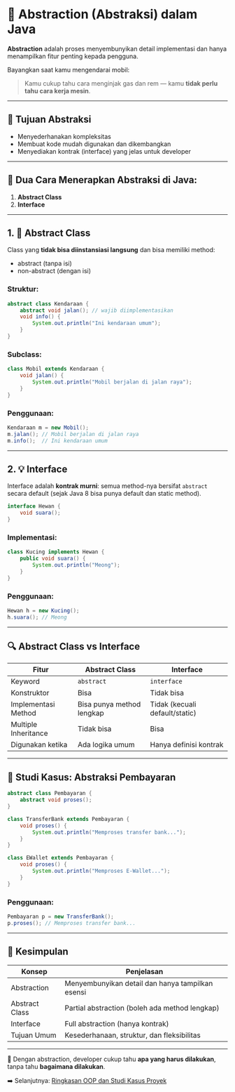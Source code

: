 # 🧼 Abstraction (Abstraksi) dalam Java

**Abstraction** adalah proses menyembunyikan detail implementasi dan hanya menampilkan fitur penting kepada pengguna.

Bayangkan saat kamu mengendarai mobil:
> Kamu cukup tahu cara menginjak gas dan rem — kamu **tidak perlu tahu cara kerja mesin**.

---

## 🧠 Tujuan Abstraksi

- Menyederhanakan kompleksitas
- Membuat kode mudah digunakan dan dikembangkan
- Menyediakan kontrak (interface) yang jelas untuk developer

---

## 👑 Dua Cara Menerapkan Abstraksi di Java:

1. **Abstract Class**
2. **Interface**

---

## 1. 🧱 Abstract Class

Class yang **tidak bisa diinstansiasi langsung** dan bisa memiliki method:
- abstract (tanpa isi)
- non-abstract (dengan isi)

### Struktur:
```java
abstract class Kendaraan {
    abstract void jalan(); // wajib diimplementasikan
    void info() {
        System.out.println("Ini kendaraan umum");
    }
}
````

### Subclass:

```java
class Mobil extends Kendaraan {
    void jalan() {
        System.out.println("Mobil berjalan di jalan raya");
    }
}
```

### Penggunaan:

```java
Kendaraan m = new Mobil();
m.jalan(); // Mobil berjalan di jalan raya
m.info();  // Ini kendaraan umum
```

---

## 2. 💡 Interface

Interface adalah **kontrak murni**: semua method-nya bersifat `abstract` secara default (sejak Java 8 bisa punya default dan static method).

```java
interface Hewan {
    void suara();
}
```

### Implementasi:

```java
class Kucing implements Hewan {
    public void suara() {
        System.out.println("Meong");
    }
}
```

### Penggunaan:

```java
Hewan h = new Kucing();
h.suara(); // Meong
```

---

## 🔍 Abstract Class vs Interface

| Fitur                | Abstract Class            | Interface                      |
| -------------------- | ------------------------- | ------------------------------ |
| Keyword              | `abstract`                | `interface`                    |
| Konstruktor          | Bisa                      | Tidak bisa                     |
| Implementasi Method  | Bisa punya method lengkap | Tidak (kecuali default/static) |
| Multiple Inheritance | Tidak bisa                | Bisa                           |
| Digunakan ketika     | Ada logika umum           | Hanya definisi kontrak         |

---

## 🧪 Studi Kasus: Abstraksi Pembayaran

```java
abstract class Pembayaran {
    abstract void proses();
}

class TransferBank extends Pembayaran {
    void proses() {
        System.out.println("Memproses transfer bank...");
    }
}

class EWallet extends Pembayaran {
    void proses() {
        System.out.println("Memproses E-Wallet...");
    }
}
```

### Penggunaan:

```java
Pembayaran p = new TransferBank();
p.proses(); // Memproses transfer bank...
```

---

## 📌 Kesimpulan

| Konsep         | Penjelasan                                       |
| -------------- | ------------------------------------------------ |
| Abstraction    | Menyembunyikan detail dan hanya tampilkan esensi |
| Abstract Class | Partial abstraction (boleh ada method lengkap)   |
| Interface      | Full abstraction (hanya kontrak)                 |
| Tujuan Umum    | Kesederhanaan, struktur, dan fleksibilitas       |

---

🎯 Dengan abstraction, developer cukup tahu **apa yang harus dilakukan**, tanpa tahu **bagaimana dilakukan**.

➡️ Selanjutnya: [Ringkasan OOP dan Studi Kasus Proyek](ringkasan.md)